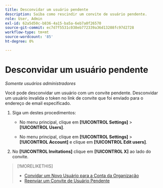 ```yaml
---
title: Desconvidar um usuário pendente
description: Saiba como rescindir um convite de usuário pendente.
role: User, Admin
exl-id: 62a5d50c-b836-4a15-ba5a-6eb7a0f26570
source-git-commit: ec7d7f5531c038eb772339a36d13208fc97d2728
workflow-type: tm+mt
source-wordcount: '85'
ht-degree: 0%

---
```


# Desconvidar um usuário pendente

*Somente usuários administradores*

Você pode desconvidar um usuário com um convite pendente. Desconvidar um usuário invalida o token no link de convite que foi enviado para o endereço de email especificado.

1. Siga um destes procedimentos:

   * No menu principal, clique em **[!UICONTROL Settings]** > **[!UICONTROL Users]**.

   * No menu principal, clique em **[!UICONTROL Settings]** > **[!UICONTROL Account]** e clique em **[!UICONTROL Edit users]**.

1. No **[!UICONTROL Invitations]** clique em **[!UICONTROL X]** ao lado do convite.

>[!MORELIKETHIS]
>
>* [Convidar um Novo Usuário para a Conta da Organização](user-invite.md)
>* [Reenviar um Convite de Usuário Pendente](user-resend-invite.md)

<!-- >* [Edit User Permissions or Delete a User](user-edit.md) -->
